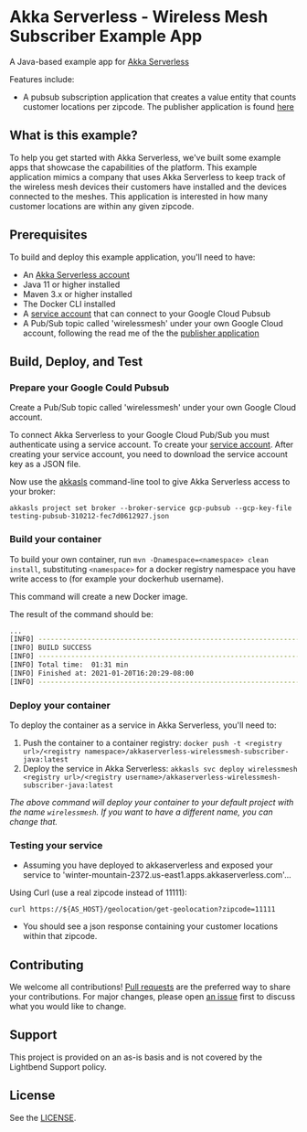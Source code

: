 # Akka Serverless - Wireless Mesh Subscriber Example App

A Java-based example app for [Akka Serverless](https://developer.lightbend.com/docs/akka-serverless/)

Features include:

* A pubsub subscription application that creates a value entity that counts customer locations per zipcode. The publisher application is found [here](https://github.com/lightbend-labs/akkaserverless-wirelessmesh-java)

## What is this example?

To help you get started with Akka Serverless, we've built some example apps that showcase the capabilities of the platform. This example application mimics a company that uses Akka Serverless to keep track of the wireless mesh devices their customers have installed and the devices connected to the meshes. This application is interested in how many customer locations are within any given zipcode.

## Prerequisites

To build and deploy this example application, you'll need to have:

* An [Akka Serverless account](https://docs.cloudstate.com/getting-started/lightbend-account.html)
* Java 11 or higher installed
* Maven 3.x or higher installed
* The Docker CLI installed
* A [service account](https://cloud.google.com/docs/authentication/production) that can connect to your Google Cloud Pubsub
* A Pub/Sub topic called 'wirelessmesh' under your own Google Cloud account, following the read me of the the [publisher application](https://github.com/lightbend-labs/akkaserverless-wirelessmesh-java)

## Build, Deploy, and Test

### Prepare your Google Could Pubsub

Create a Pub/Sub topic called 'wirelessmesh' under your own Google Cloud account.

To connect Akka Serverless to your Google Cloud Pub/Sub you must authenticate using a service account. To create your [service account](https://cloud.google.com/docs/authentication/production#cloud-console). After creating your service account, you need to download the service account key as a JSON file.

Now use the [akkasls](https://developer.lightbend.com/docs/akka-serverless/getting-started/set-up-development-env.html) command-line tool to give Akka Serverless access to your broker:

```
akkasls project set broker --broker-service gcp-pubsub --gcp-key-file testing-pubsub-310212-fec7d0612927.json
```
### Build your container

To build your own container, run `mvn -Dnamespace=<namespace> clean install`, substituting `<namespace>` for a docker registry namespace you have write access to (for example your dockerhub username).

This command will create a new Docker image.

The result of the command should be:

```bash
...
[INFO] ------------------------------------------------------------------------
[INFO] BUILD SUCCESS
[INFO] ------------------------------------------------------------------------
[INFO] Total time:  01:31 min
[INFO] Finished at: 2021-01-20T16:20:29-08:00
[INFO] ------------------------------------------------------------------------
```

### Deploy your container

To deploy the container as a service in Akka Serverless, you'll need to:

1. Push the container to a container registry: `docker push -t <registry url>/<registry namespace>/akkaserverless-wirelessmesh-subscriber-java:latest`
1. Deploy the service in Akka Serverless: `akkasls svc deploy wirelessmesh <registry url>/<registry username>/akkaserverless-wirelessmesh-subscriber-java:latest`

_The above command will deploy your container to your default project with the name `wirelessmesh`. If you want to have a different name, you can change that._

### Testing your service

* Assuming you have deployed to akkaserverless and exposed your service to 'winter-mountain-2372.us-east1.apps.akkaserverless.com'...

Using Curl (use a real zipcode instead of 11111):
```
curl https://${AS_HOST}/geolocation/get-geolocation?zipcode=11111
```
* You should see a json response containing your customer locations within that zipcode.

## Contributing

We welcome all contributions! [Pull requests](https://github.com/lightbend-labs/akkaserverless-wirelessmesh-java/pulls) are the preferred way to share your contributions. For major changes, please open [an issue](https://github.com/lightbend-labs/akkaserverless-wirelessmesh-java/issues) first to discuss what you would like to change.

## Support

This project is provided on an as-is basis and is not covered by the Lightbend Support policy.

## License

See the [LICENSE](./LICENSE).
